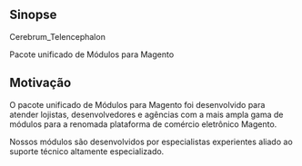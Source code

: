 ## Sinopse

Cerebrum_Telencephalon

Pacote unificado de Módulos para Magento

## Motivação

O pacote unificado de Módulos para Magento foi desenvolvido para atender lojistas, desenvolvedores e agências com a mais ampla gama de módulos para a renomada plataforma de comércio eletrônico Magento.

Nossos módulos são desenvolvidos por especialistas experientes aliado ao suporte técnico altamente especializado.
